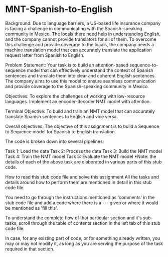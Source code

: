 # MNT-Spanish-to-English
Background: Due to language barriers, a US-based life insurance company is facing a challenge in communicating with the Spanish-speaking community in Mexico. The locals there need help in understanding English, and the company cannot provide translators for all of them. To overcome this challenge and provide coverage to the locals, the company needs a machine translation model that can accurately translate the application request letter from Spanish to English.

Problem Statement: Your task is to build an attention-based sequence-to-sequence model that can effectively understand the context of Spanish sentences and translate them into clear and coherent English sentences. The company aims to use this model to ensure seamless communication and provide coverage to the Spanish-speaking community in Mexico.

Objectives: To explore the challenges of working with low-resource languages. Implement an encoder-decoder NMT model with attention.

Terminal Objective: To build and train an NMT model that can accurately translate Spanish sentences to English and vice versa.

Overall objectives:
The objective of this assignment is to build a Sequence to Sequence model for Spanish to English translation.

The code is broken down into several pipelines:

Task 1: Load the data
Task 2: Process the data
Task 3: Build the NMT model
Task 4: Train the NMT model
Task 5: Evaluate the NMT model
*Note: the details of each of the above task are elaborated in various parts of this stub code.

How to read this stub code file and solve this assignment
All the tasks and details around how to perform them are mentioned in detail in this stub code file.

You need to go through the instructions mentioned as 'comments' in the stub code file and add a code where there is a --- given or where it would be mentioned as 'fill this'.

To understand the complete flow of that particular section and it's sub-tasks, scroll through the table of contents section in the left tab of this stub code file.

In case, for any existing part of code, or for something already written, you may or may not modify it, as long as you are serving the purpose of the task required in that section.
